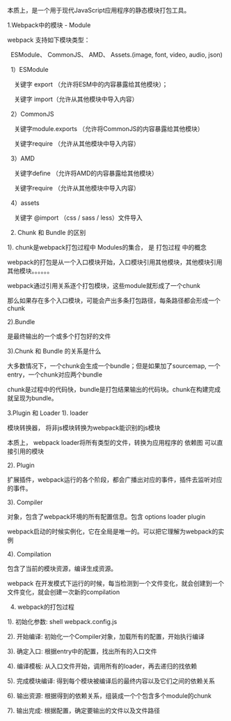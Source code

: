 本质上，是一个用于现代JavaScript应用程序的静态模块打包工具。

1.Webpack中的模块 - Module

webpack 支持如下模块类型：

  ESModule、 CommonJS、 AMD、 Assets.(image, font, video, audio, json)

  1）ESModule

    关键字 export （允许将ESM中的内容暴露给其他模块）；

    关键字 import（允许从其他模块中导入内容）

  2）CommonJS

    关键字module.exports （允许将CommonJS的内容暴露给其他模块）

    关键字require （允许从其他模块中导入内容）

  3）AMD

    关键字define （允许将AMD的内容暴露给其他模块）

    关键字require （允许从其他模块中导入内容）

  4）assets

    关键字 @import （css / sass / less）文件导入




2. Chunk 和 Bundle 的区别

1). chunk是webpack打包过程中 Modules的集合， 是 打包过程 中的概念




webpack的打包是从一个入口模块开始，入口模块引用其他模块，其他模块引用其他模块。。。。。。

webpack通过引用关系逐个打包模块，这些module就形成了一个chunk

那么如果存在多个入口模块，可能会产出多条打包路径，每条路径都会形成一个chunk




2).Bundle

是最终输出的一个或多个打包好的文件




3).Chunk 和 Bundle 的关系是什么

大多数情况下，一个chunk会生成一个bundle；但是如果加了sourcemap, 一个entry，一个chunk对应两个bundle

chunk是过程中的代码快，bundle是打包结果输出的代码块。chunk在构建完成就呈现为bundle。




3.Plugin 和 Loader
1). loader

模块转换器， 将非js模块转换为webpack能识别的js模块

本质上， webpack loader将所有类型的文件，转换为应用程序的 依赖图 可以直接引用的模块




2). Plugin

扩展插件，webpack运行的各个阶段，都会广播出对应的事件，插件去监听对应的事件。




3). Compiler

对象，包含了webpack环境的所有配置信息。包含 options loader plugin

webpack启动的时候实例化，它在全局是唯一的。可以把它理解为webpack的实例




4). Compilation

包含了当前的模块资源，编译生成资源。

webpack 在开发模式下运行的时候，每当检测到一个文件变化，就会创建到一个文件变化，就会创建一次新的compilation




4. webpack的打包过程

1). 初始化参数: shell webpack.config.js

2). 开始编译: 初始化一个Compiler对象，加载所有的配置，开始执行编译

3). 确定入口: 根据entry中的配置，找出所有的入口文件

4). 编译模板: 从入口文件开始，调用所有的loader，再去递归的找依赖

5). 完成模块编译: 得到每个模块被编译后的最终内容以及它们之间的依赖关系

6). 输出资源: 根据得到的依赖关系，组装成一个个包含多个module的chunk

7). 输出完成: 根据配置，确定要输出的文件以及文件路径

